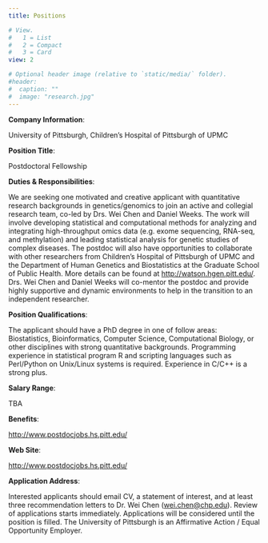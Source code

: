 ```yaml
---
title: Positions

# View.
#   1 = List
#   2 = Compact
#   3 = Card
view: 2

# Optional header image (relative to `static/media/` folder).
#header:
#  caption: ""
#  image: "research.jpg"
---
```


**Company Information**:

University of Pittsburgh, Children’s Hospital of Pittsburgh of UPMC


**Position Title**:

Postdoctoral Fellowship


**Duties & Responsibilities**:

We are seeking one motivated and creative applicant with quantitative research backgrounds in genetics/genomics to join an active and collegial research team, co-led by Drs. Wei Chen and Daniel Weeks. The work will involve developing statistical and computational methods for analyzing and integrating high-throughput omics data (e.g. exome sequencing, RNA-seq, and methylation) and leading statistical analysis for genetic studies of complex diseases. The postdoc will also have opportunities to collaborate with other researchers from Children’s Hospital of Pittsburgh of UPMC and the Department of Human Genetics and Biostatistics at the Graduate School of Public Health. More details can be found at http://watson.hgen.pitt.edu/. Drs. Wei Chen and Daniel Weeks will co-mentor the postdoc and provide highly supportive and dynamic environments to help in the transition to an independent researcher.


**Position Qualifications**:

The applicant should have a PhD degree in one of follow areas: Biostatistics, Bioinformatics, Computer Science, Computational Biology, or other disciplines with strong quantitative backgrounds. Programming experience in statistical program R and scripting languages such as Perl/Python on Unix/Linux systems is required. Experience in C/C++ is a strong plus.


**Salary Range**:

TBA


**Benefits**:

http://www.postdocjobs.hs.pitt.edu/


**Web Site**:

http://www.postdocjobs.hs.pitt.edu/


**Application Address**:

Interested applicants should email CV, a statement of interest, and at least three recommendation letters to Dr. Wei Chen (wei.chen@chp.edu). Review of applications starts immediately. Applications will be considered until the position is filled. The University of Pittsburgh is an Affirmative Action / Equal Opportunity Employer.